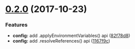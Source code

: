 <a name="0.2.0"></a>
# [0.2.0](https://github.com/urbanjs/urbanjs-config/compare/82f78d8...0.2.0) (2017-10-23)


### Features

* **config:** add .applyEnvironmentVariables() api ([82f78d8](https://github.com/urbanjs/urbanjs-config/commit/82f78d8))
* **config:** add .resolveReferences() api ([1167f9c](https://github.com/urbanjs/urbanjs-config/commit/1167f9c))




